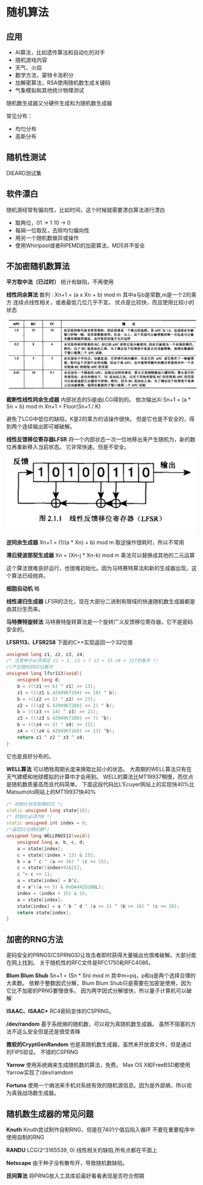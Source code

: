 # 随机算法

## 应用

* AI算法，比如遗传算法和自动化的对手
* 随机游戏内容
* 天气、火焰
* 数学方法，蒙特卡洛积分
* 加解密算法，RSA使用随机数生成关键码
* 气象模拟和其他统计物理测试

随机数生成器又分硬件生成和为随机数生成器

常见分布：
* 均匀分布
* 高斯分布

## 随机性测试

DIEARD测试集

## 软件漂白

随机源经常有偏向性，比如时间，这个时候就需要漂白算法进行漂白

* 取两位，01 -> 1 10 -> 0
* 每隔一位取反，去除均匀偏向性
* 用另一个随机数做异或操作
* 使用Whirlpool或者RIPEMD的加密算法，MD5并不安全

## 不加密随机数算法

**平方取中法（已过时）**
统计有缺陷，不再使用

**线性同余算法**
数列 : Xn+1 = (a x Xn + b) mod m
其中a与b是常数,m是一个2的乘方
连续点线性相关，或者最低几位几乎不变。
优点是比较快，而且使用比较小的状态

![常用的线性同余参数](TIM截图20190313133011.png)

**截断性线性同余生成器**
内部状态的Si是由LCG得到的。
依次输出Xi
Sn+1 = (a * Sn + b) mod m
Xn+1 = Floor(Sn+1 / K)

避免了LCG中低位的缺陷，K是2的乘方的话操作很快。
但是它也是不安全的，得到两个连续输出即可被破解。

**线性反馈移位寄存器LFSR**
将一个内部状态一次一位地移出来产生随机为，新的数位再重新移入当前状态。
它非常快速，但是不安全。
![位移寄存器](TIM截图20190315125534.png)

**逆同余生成器**
Xn+1 = (1/(a * Xn) + b) mod m
取逆操作很耗时，所以不常用

**滞后斐波那契生成器**
Xn = (Xn-j * Xn-k) mod m
乘法可以替换成其他的二元运算

这个算法很难良好运行，也很难初始化。因为马特赛特算法和新的生成器出现，这个算法已经抛弃。

**细胞自动机**
略

**线性递归生成器**
LFSR的泛化，现在大部分二进制有限域的快速随机数生成器都是由其衍生而来。

**马特赛特旋转法**
马特赛特旋转算法是一个旋转广义反馈移位寄存器，它不是密码安全的。

**LFSR113、LFSR258**
下面的C++实现返回一个32位值

```C++
unsigned long z1, z2, z3, z4;
/* 注意种子必须满足 z1 > 1, z2 > 7 z3 > 15 z4 > 127的条件 */
//产生随机的32位数字
unsigned long lfsr113(void){
    unsigned long d;
    b = (((z1 << 6) ^ z1) >> 13);
    z1 = (((z1 & 4294967294) << 18) ^ b);
    b = (((z2 << 2) ^ z2) >> 27);
    z2 = (((z2 & 4294967288) << 2) ^ b);
    b = (((z3 << 14) ^ z3) >> 21);
    z3 = (((z3 & 4294967280) << 7) ^b);
    b = (((z4 << 3) ^ z4) >> 12);
    z4 = (((z4 & 4294967168) << 13) ^b);
    return z1 ^ z2 ^ z3 ^ z4;
}
```

它也是良好分布的。

**WELL算法**
可以牺牲周期长度来换取比较小的状态。
大周期的WELL算法只有在天气建模和地球模拟的计算中才会用到。
WELL的算法比MT19937稍慢，而优点是随机数质量高而且代码简单。
下面这段代码比L'Ecuyer网站上的实现快40%比Matsumoto网站上的MT19937快40%

```C++
/* 初始化状态到随机位 */
static unsigned long state[16];
/* 初始化必须为0 */
static unsigned int index = 0;
/*返回32位随机数*/
unsigned long WELLRNG512(void){
    unsigned long a, b, c, d;
    a = state[index];
    c = state[(index + 13) & 15];
    b = a ^ c ^ (a << 16) ^ (c << 15);
    c = state[(index+9)&15];
    c ^= c >> 11;
    a = state[index] = b^c;
    d = a^((a << 5) & 0xDA442D20UL);
    index = (index + 15) & 15;
    a = state[index];
    state[index] = a ^ b ^ d ^ (a << 2) ^ (b << 18) ^ (c << 28);
    return state[index];
}
```

## 加密的RNG方法

密码安全的PRNGS(CSPRNGS)让攻击者即时获得大量输出也很难破解。大部分能在网上找到。
关于随机性的RFC文件是RFC1750和RFC4086。

**Blum Blum Shub**
Sn+1 = (Sn * Sn) mod m
其中m=pq，p和q是两个选择合理的大素数。
依赖于整数因式分解，Blum Blum Shub只是需要在加密是使用，因为它比不加密的PRNG要慢很多。
因为两字因式分解很快，所以量子计算机可以破解

**ISAAC、ISAAC+**
RC4密码变体的CSPRNG。

**/dev/random**
基于系统熵的随机数，可以视为真随机数生成器。
虽然不阻塞的方法不这么安全但是还是很受青睐

**微软的CryptGenRandom**
也是真随机数生成器，虽然未开放源文件，但是通过的FIPS验证。
不错的CSPRNG

**Yarrow**
使用系统熵来生成随机数的算法，免费。
Max OS X和FreeBSD都使用Yarrow实现了/dev/ramdom

**Fortuna**
使用一个熵池来手机对系统有效的随机源信息。因为是外部熵，所以视为真我战场数生成器。

## 随机数生成器的常见问题

**Knuth**
Knuth尝试制作自制RNG，但是在7401个值后陷入循环
不要在重要程序中使用自制的RNG

**RANDU**
LCG(2^3165539, 0)
线性相关的缺陷,所有点都在平面上

**Netscape**
由于种子没有散布开，导致随机数缺陷。

**民间算法**
将PRNG放入工具库前最好看看表现是否符合预期

